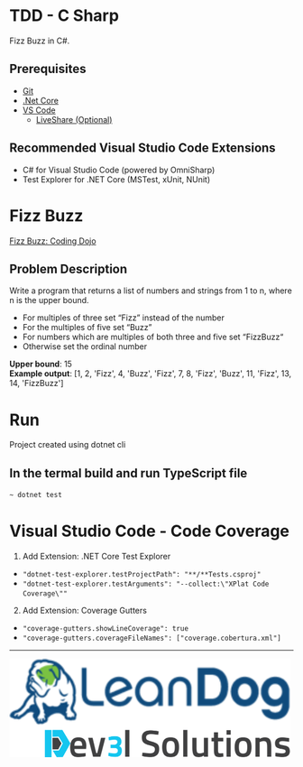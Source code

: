 # TDD - C Sharp

Fizz Buzz in C#.

## Prerequisites

- [Git](https://github.com/)
- [.Net Core](https://dotnet.microsoft.com/en-us/download/)
- [VS Code](https://code.visualstudio.com/)
  - [LiveShare (Optional)](https://code.visualstudio.com/learn/collaboration/live-share)

## Recommended Visual Studio Code Extensions

- C# for Visual Studio Code (powered by OmniSharp)
- Test Explorer for .NET Core (MSTest, xUnit, NUnit)


# Fizz Buzz

[Fizz Buzz: Coding Dojo](http://codingdojo.org/kata/FizzBuzz)

## Problem Description

Write a program that returns a list of numbers and strings from 1 to n, where n is the upper bound.

- For multiples of three set “Fizz” instead of the number
- For the multiples of five set “Buzz”
- For numbers which are multiples of both three and five set “FizzBuzz“
- Otherwise set the ordinal number

**Upper bound**: 15 <br/>
**Example output**: [1, 2, 'Fizz', 4, 'Buzz', 'Fizz', 7, 8, 'Fizz', 'Buzz', 11, 'Fizz', 13, 14, 'FizzBuzz']


# Run

Project created using dotnet cli

## In the termal build and run TypeScript file

```bash
~ dotnet test
```


# Visual Studio Code - Code Coverage

1. Add Extension: .NET Core Test Explorer
  - `"dotnet-test-explorer.testProjectPath": "**/**Tests.csproj"`
  - `"dotnet-test-explorer.testArguments": "--collect:\"XPlat Code Coverage\""`

2. Add Extension: Coverage Gutters
  - `"coverage-gutters.showLineCoverage": true`
  - `"coverage-gutters.coverageFileNames": ["coverage.cobertura.xml"]`


---

![](/assets/dev3l-solutions-logo-lean-dog.png)
